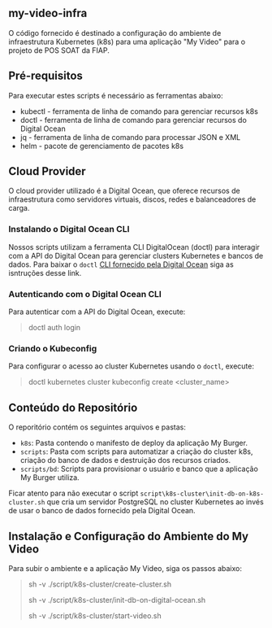 my-video-infra
---

O código fornecido é destinado a configuração do ambiente de
infraestrutura Kubernetes (k8s) para uma aplicação "My Video"
para o projeto de POS SOAT da FIAP.

## Pré-requisitos

Para executar estes scripts é necessário as ferramentas abaixo:
- kubectl - ferramenta de linha de comando para gerenciar recursos k8s
- doctl - ferramenta de linha de comando para gerenciar recursos do Digital Ocean
- jq - ferramenta de linha de comando para processar JSON e XML
- helm - pacote de gerenciamento de pacotes k8s

## Cloud Provider

O cloud provider utilizado é a Digital Ocean, que oferece recursos
de infraestrutura como servidores virtuais, discos, redes e
balanceadores de carga.

### Instalando o Digital Ocean CLI

Nossos scripts utilizam a ferramenta CLI DigitalOcean (doctl) para
interagir com a API do Digital Ocean para gerenciar clusters 
Kubernetes e bancos de dados. Para baixar o `doctl` [CLI fornecido pela Digital Ocean](https://docs.digitalocean.com/reference/doctl/how-to/install/) siga as isntruções desse link.

### Autenticando com o Digital Ocean CLI

Para autenticar com a API do Digital Ocean, execute:
> doctl auth login

### Criando o Kubeconfig

Para configurar o acesso ao cluster Kubernetes usando o `doctl`, execute:
> doctl kubernetes cluster kubeconfig create <cluster_name>

## Conteúdo do Repositório

O reporitório contém os seguintes arquivos e pastas:
- `k8s`: Pasta contendo o manifesto de deploy da aplicação My Burger.
- `scripts`: Pasta com scripts para automatizar a criação do cluster k8s, criação do banco de dados e destruição dos recursos criados.
- `scripts/bd`: Scripts para provisionar o usuário e banco que a aplicação My Burger utiliza.

Ficar atento para não executar o script `script\k8s-cluster\init-db-on-k8s-cluster.sh` que cria um servidor PostgreSQL no cluster Kubernetes ao invés de usar o banco de dados fornecido pela Digital Ocean.

## Instalação e Configuração do Ambiente do My Video

Para subir o ambiente e a aplicação My Video, siga os passos abaixo:
> sh -v ./script/k8s-cluster/create-cluster.sh
> 
> sh -v ./script/k8s-cluster/init-db-on-digital-ocean.sh
>
> sh -v ./script/k8s-cluster/start-video.sh